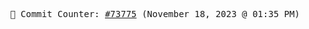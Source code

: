 <p align="center">
    <samp>
        📮 Commit Counter: <a href="https://github.com/Javascript-void0/Javascript-void0/commits/main">#73775</a> (November 18, 2023 @ 01:35 PM)
    </samp>
</p>